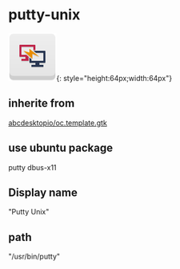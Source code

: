 # putty-unix
![putty-unix.svg](/applications/icons/putty-unix.svg){: style="height:64px;width:64px"}
## inherite from
[abcdesktopio/oc.template.gtk](abcdesktopio/oc.template.gtk.md)
## use ubuntu package
putty dbus-x11
## Display name
"Putty Unix"
## path
"/usr/bin/putty"
